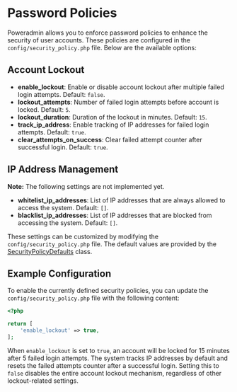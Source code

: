 # Password Policies

Poweradmin allows you to enforce password policies to enhance the security of user accounts. These policies are
configured in the `config/security_policy.php` file. Below are the available options:

## Account Lockout

- **enable_lockout**: Enable or disable account lockout after multiple failed login attempts. Default: `false`.
- **lockout_attempts**: Number of failed login attempts before account is locked. Default: `5`.
- **lockout_duration**: Duration of the lockout in minutes. Default: `15`.
- **track_ip_address**: Enable tracking of IP addresses for failed login attempts. Default: `true`.
- **clear_attempts_on_success**: Clear failed attempt counter after successful login. Default: `true`.

## IP Address Management

**Note:** The following settings are not implemented yet.

- **whitelist_ip_addresses**: List of IP addresses that are always allowed to access the system. Default: `[]`.
- **blacklist_ip_addresses**: List of IP addresses that are blocked from accessing the system. Default: `[]`.

These settings can be customized by modifying the `config/security_policy.php` file. The default values are provided by
the [SecurityPolicyDefaults](https://github.com/poweradmin/poweradmin/blob/master/lib/Domain/Config/SecurityPolicyDefaults.php)
class.

## Example Configuration

To enable the currently defined security policies, you can update the `config/security_policy.php` file with the
following content:

```php
<?php

return [
    'enable_lockout' => true,
];
```

When `enable_lockout` is set to `true`, an account will be locked for 15 minutes after 5 failed login attempts. The
system tracks IP addresses by default and resets the failed attempts counter after a successful login. Setting this to
`false` disables the entire account lockout mechanism, regardless of other lockout-related settings.

